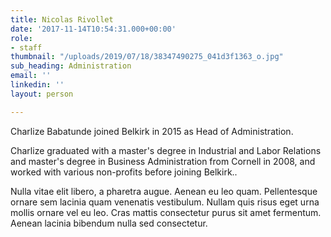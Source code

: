 ```yaml
---
title: Nicolas Rivollet
date: '2017-11-14T10:54:31.000+00:00'
role:
- staff
thumbnail: "/uploads/2019/07/18/38347490275_041d3f1363_o.jpg"
sub_heading: Administration
email: ''
linkedin: ''
layout: person

---
```

Charlize Babatunde joined Belkirk in 2015 as Head of Administration.

Charlize graduated with a master's degree in Industrial and Labor Relations and master's degree in Business Administration from Cornell in 2008, and worked with various non-profits before joining Belkirk..

Nulla vitae elit libero, a pharetra augue. Aenean eu leo quam. Pellentesque ornare sem lacinia quam venenatis vestibulum. Nullam quis risus eget urna mollis ornare vel eu leo. Cras mattis consectetur purus sit amet fermentum. Aenean lacinia bibendum nulla sed consectetur.